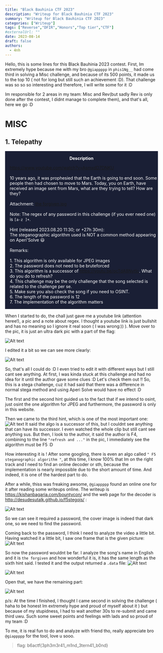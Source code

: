 ```yaml
---
title: "Black Bauhinia CTF 2023"
description: "Writeup for Black Bauhinia CTF 2023"
summary: "Writeup for Black Bauhinia CTF 2023"
categories: ["Writeup"]
tags: ["Reverse","DFIR","Honors","Top tier","CTF"]
#externalUrl: ""
date: 2023-08-14
draft: false
authors:
  - 4nh
---
```


Hello, this is some lines for this Black Bauhinia 2023 contest. First, Im extremely hype because me with my bro  `@giappppp`  in  `phis1Ng__` had come third in solving a Misc challenge, and because of its 500 points, it made us to the top 10 ( not for long but still such an achievement :D). That challenge was so so so interesting and therefore, I will write some for it :D

Im responsible for 2 areas in my team: Misc and Rev(but sadly Rev is only done after the contest, I didnt manage to complete them), and that's all, here we go :D


# MISC
## 1. Telepathy

<div class="warning" style="padding:0.1em; background-color:#1A1F35;">
    <span>
        <p style="margin-top:1em; text-align:center;">
            <b><span style="color:#FFFFFF !important;"> Description</span></b>
        </p>
        <p style="margin-left:1em; color:#FFFFFF;">
            <a href="https://www.youtube.com/watch?v=AsmxdD7DNKU">https://www.youtube.com/watch?v=AsmxdD7DNKU</a><br>
            <br>
            10 years ago, it was prophesied that the Earth is going to end soon. Some people then had chosen to move to Mars. Today, you on Earth, have received an image sent from Mars, what are they trying to tell? How are they?<br>
            <br>
            Attachment: <a href="https://ctf.b6a.black/files/the_forgiven_78b1fd9d24b374e5671be61f8ca610cc.jpg">the forgiven.jpg</a><br>
            <br>
            Note: The regex of any password in this challenge (if you ever need one) is <code>[a-z ]+</code>.<br>
            <br>
            Hint (released 2023.08.20 11:30; or +27h 30m):<br>
            The steganographic algorithm used is NOT a common method appearing on Aperi'Solve 😃<br>
            <br>
            Remarks:<br>
            <br>
            1. This algorithm is only available for JPEG images<br>
            2. The password does not need to be bruteforced<br>
            3. This algorithm is a successor of <a href="https://youtu.be/ocTdA8NytIc">https://youtu.be/ocTdA8NytIc</a>. What do you do to refresh?<br>
            4. This challenge may be the only challenge that the song selected is related to the challenge per se. <br>
           5.  Make sure you also check the song if you need to OSINT.<br>
           6.  The length of the password is 12<br>
           7.  The implementation of the algorithm matters<br>
        </p>
        <p style="margin-bottom:1em; margin-right:1em; text-align:right; font-family:Georgia; color:#FFFFFF;">
        </p>
    </span>
</div>

When I started to do, the chall just gave me a youtube link (attention heree!), a pic and a note about regex. I thought a youtube link is just bullshit and has no meaning so I ignore it real soon ( I was wrong:)) ). Move over to the pic, it is just an ultra dark pic with a part of the flag: 

![Alt text](image-1.png)

I edited it a bit so we can see more clearly:

![Alt text](<Screenshot 2023-08-19 162419.png>)

So, that's all I could do :D I even tried to edit it with different ways but I still cant see anything. At first, I was kinda stuck at this challenge and had no idea for it until the author gave some clues :D Let's check them out !! So, this is a stega challenge, cuz it had said that there was a difference in normal stega method and using Aperi Solve would have no effect :D

The first and the second hint guided us to the fact that if we intend to osint, just osint the one algorithm for JPEG and furthermore, the password is only in this website.

Then we came to the third hint, which is one of the most important one:
![Alt text](image.png)
It said the algo is a successor of this, but I couldnt see anything that can have its successor. I even watched the whole clip but still cant see anything sus. But then, I look to the author, it said the author is F4, combining to the line `"refresh and ..."` in the pic, I immediately see the algorithm must be F5 :D 

How interesting it is ! After some googling, there is even an algo called `" F5 steganographic algorithm "`, at this time, I know 100% that Im on the right track and I need to find an online decoder or sth, because the implementation is nearly impossible due to the short amount of time. And indeed, it is one of the hardest part to do.

After a while, thiss was freaking awsome, `@giappppp` found an online one for it after reading some writeups online. The writeup is https://kishanbagaria.com/bountycon/ and the web page for the decoder is http://desudesutalk.github.io/f5stegojs/ :

![Alt text](image-2.png)

So we can see it required a password, the cover image is indeed that dark one, so we need to find the password.

Coming back to the password, I think I need to analyze the video a little bit. Having watched it a little bit, I saw one frame that is the given picture: 
![Alt text](image-3.png)

So now the password wouldnt be far. I analyze the song's name in English and it is `the forgiven` and how wonderful it is, it has the same length as the sixth hint said. I tested it and the output returned a `.data` file: 
![Alt text](<Screenshot 2023-08-20 125801.png>)

![Alt text](image-4.png)

Open that, we have the remaining part:

![Alt text](image-5.png)

p/s: At the time I finished, I thought I came second in solving the challenge ( haha to be honest Im extremely hype and proud of myself about it ) but because of my stupidness, I had to wait another 30s to re-submit and came third uwu. Such some sweet points and feelings with lads and so proud of my team :D

To me, it is real fun to do and analyze with friend tho, really appreciate bro `@giappppp` for the tool, love u sooo.

> flag: b6actf{3ph3m3r41_m1nd_3tern41_b0nd}

